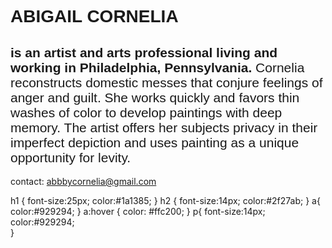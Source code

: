 <html lang="en">
    <head>
        <meta charset="utf-8">
      <div style="font-family: Arial">
 		<h1> 
            ABIGAIL CORNELIA
        </h1>
        <h2>
        is an artist and arts professional living and working in Philadelphia, Pennsylvania.<span style="font-weight:400"> Cornelia reconstructs domestic messes that conjure feelings of anger and guilt. She works quickly and favors thin washes of color to develop paintings with deep memory. The artist offers her subjects privacy in their imperfect depiction and uses painting as a unique opportunity for levity.</span>
        </h2>
      </div>
        <p>
            contact:
           <a 
            href="mailto:abbbycornelia@gmail.com"> abbbycornelia@gmail.com
            </a>
        </p>

h1 {
    font-size:25px;
    color:#1a1385;
}
h2 {
    font-size:14px;
    color:#2f27ab;
}
a{
    color:#929294;
}
a:hover {
color: #ffc200;
}
p{
  font-size:14px;
    color:#929294;  
}
